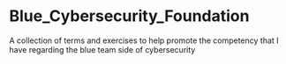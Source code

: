 # Blue_Cybersecurity_Foundation

A collection of terms and exercises to help promote the competency that I have regarding the blue team side of cybersecurity
